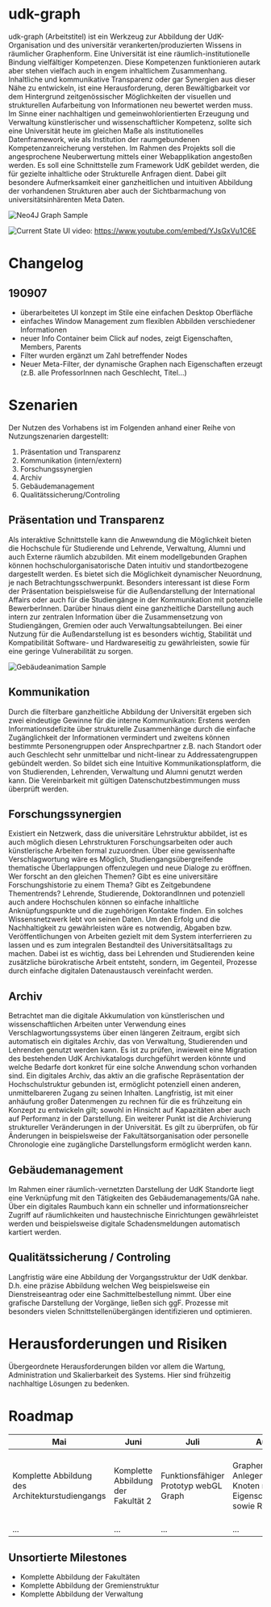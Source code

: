 # udk-graph
udk-graph (Arbeitstitel) ist ein Werkzeug zur Abbildung der UdK-Organisation und des universitär verankerten/produzierten Wissens in räumlicher Graphenform. 
Eine Universität ist eine räumlich-institutionelle Bindung vielfältiger Kompetenzen. Diese Kompetenzen funktionieren autark aber stehen vielfach auch in engem inhaltlichem Zusammenhang. Inhaltliche und kommunikative Transparenz oder gar Synergien aus dieser Nähe zu entwickeln, ist eine Herausforderung, deren Bewältigbarkeit vor dem Hintergrund zeitgenössischer Möglichkeiten der visuellen und strukturellen Aufarbeitung von Informationen neu bewertet werden muss. Im Sinne einer nachhaltigen und gemeinwohlorientierten Erzeugung und Verwaltung künstlerischer und wissenschaftlicher Kompetenz, sollte sich eine Universität heute im gleichen Maße als institutionelles Datenframework, wie als Institution der raumgebundenen Kompetenzanreicherung verstehen. 
Im Rahmen des Projekts soll die angesprochene Neuberwertung mittels einer Webapplikation angestoßen werden. Es soll eine Schnittstelle zum Framework UdK gebildet werden, die für gezielte inhaltliche oder Strukturelle Anfragen dient. Dabei gilt besondere Aufmerksamkeit einer ganzheitlichen und intuitiven Abbildung der vorhandenen Strukturen aber auch der Sichtbarmachung von universitätsinhärenten Meta Daten.

![Neo4J Graph Sample](./public/img/190531_graph.jpg)

<!-- ![webGL Graph and Filters](./public/img/190719_filters.JPG) -->
![Current State UI](./public/img/190907_demo.JPG)
video: https://www.youtube.com/embed/YJsGxVu1C6E

# Changelog

## 190907
- überarbeitetes UI konzept im Stile eine einfachen Desktop Oberfläche
- einfaches Window Management zum flexiblen Abbilden verschiedener Informationen
- neuer Info Container beim Click auf nodes, zeigt Eigenschaften, Members, Parents
- Filter wurden ergänzt um Zahl betreffender Nodes
- Neuer Meta-Filter, der dynamische Graphen nach Eigenschaften erzeugt (z.B. alle ProfessorInnen nach Geschlecht, Titel...)

# Szenarien
Der Nutzen des Vorhabens ist im Folgenden anhand einer Reihe von Nutzungszenarien dargestellt:
1. Präsentation und Transparenz
2. Kommunikation (intern/extern)
3. Forschungssynergien
4. Archiv
5. Gebäudemanagement
6. Qualitätssicherung/Controling

## Präsentation und Transparenz

Als interaktive Schnittstelle kann die Anwewndung die Möglichkeit bieten die Hochschule für Studierende und Lehrende, Verwaltung, Alumni und auch Externe räumlich abzubilden. Mit einem modellgebunden Graphen können hochschulorganisatorische Daten intuitiv und standortbezogene dargestellt werden. Es bietet sich die Möglichkeit dynamischer Neuordnung, je nach Betrachtungsschwerpunkt. Besonders interessant ist diese Form der Präsentation beispielsweise für die Außendarstellung der International Affairs oder auch für die Studiengänge in der Kommunikation mit potenzielle BewerberInnen. Darüber hinaus dient eine ganzheitliche Darstellung auch intern zur zentralen Information über die Zusammensetzung von Studiengängen, Gremien oder auch Verwaltungsabteilungen. 
Bei einer Nutzung für die Außendarstellung ist es besonders wichtig, Stabilität und Kompatibilität Software- und Hardwareseitig zu gewährleisten, sowie für eine geringe Vulnerabilität zu sorgen.

![Gebäudeanimation Sample](./public/img/190603_einsteinufer.gif)

## Kommunikation

Durch die filterbare ganzheitliche Abbildung der Universität ergeben sich zwei eindeutige Gewinne für die interne Kommunikation: Erstens werden Informationsdefizite über strukturelle Zusammenhänge durch die einfache Zugänglichkeit der Informationen vermindert und zweitens können bestimmte Personengruppen oder Ansprechpartner z.B. nach Standort oder auch Geschlecht sehr unmittelbar und nicht-linear zu Addressatengruppen gebündelt werden. So bildet sich eine Intuitive Kommunikationsplatform, die von Studierenden, Lehrenden, Verwaltung und Alumni genutzt werden kann. Die Vereinbarkeit mit gültigen Datenschutzbestimmungen muss überprüft werden.

## Forschungssynergien

Existiert ein Netzwerk, dass die universitäre Lehrstruktur abbildet, ist es auch möglich diesen Lehrstrukturen Forschungsarbeiten oder auch künstlerische Arbeiten formal zuzuordnen. Über eine gewissenhafte Verschlagwortung wäre es Möglich, Studiengangsübergreifende thematische Überlappungen offenzulegen und neue Dialoge zu eröffnen. Wer forscht an den gleichen Themen? Gibt es eine universitäre Forschungshistorie zu einem Thema? Gibt es Zeitgebundene Thementrends? Lehrende, Studierende, DoktorandInnen und potenziell auch andere Hochschulen können so einfache inhaltliche Anknüpfungspunkte und die zugehörigen Kontakte finden.
Ein solches Wissensnetzwerk lebt von seinen Daten. Um den Erfolg und die Nachhaltigkeit zu gewährleisten wäre es notwendig, Abgaben bzw. Veröffentlichungen von Arbeiten gezielt mit dem System interferrieren zu lassen und es zum integralen Bestandteil des Universitätsalltags zu machen. Dabei ist es wichtig, dass bei Lehrenden und Studierenden keine zusätzliche bürokratische Arbeit entsteht, sondern, im Gegenteil, Prozesse durch einfache digitalen Datenaustausch vereinfacht werden.

## Archiv

Betrachtet man die digitale Akkumulation von künstlerischen und wissenschaftlichen Arbeiten unter Verwendung eines Verschlagwortungssystems über einen längeren Zeitraum, ergibt sich automatisch ein digitales Archiv, das von Verwaltung, Studierenden und Lehrenden genutzt werden kann. Es ist zu prüfen, inwieweit eine Migration des bestehenden UdK Archivkatalogs durchgeführt werden könnte und welche Bedarfe dort konkret für eine solche Anwendung schon vorhanden sind. Ein digitales Archiv, das aktiv an die grafische Repräsentation der Hochschulstruktur gebunden ist, ermöglicht potenziell einen anderen, unmittelbareren Zugang zu seinen Inhalten. Langfristig, ist mit einer anhäufung großer Datenmengen zu rechnen für die es frühzeitung ein Konzept zu entwickeln gilt; sowohl in Hinsicht auf Kapazitäten aber auch auf Performanz in der Darstellung.
Ein weiterer Punkt ist die Archivierung struktureller Veränderungen in der Universität. Es gilt zu überprüfen, ob für Änderungen in beispielsweise der Fakultätsorganisation oder personelle Chronologie eine zugängliche Darstellungsform ermöglicht werden kann.

## Gebäudemanagement
Im Rahmen einer räumlich-vernetzten Darstellung der UdK Standorte liegt eine Verknüpfung mit den Tätigkeiten des Gebäudemanagements/GA nahe. Über ein digitales Raumbuch kann ein schneller und informationsreicher Zugriff auf räumlichkeiten und haustechnische Einrichtungen gewährleistet werden und beispielsweise digitale Schadensmeldungen automatisch kartiert werden.

## Qualitätssicherung / Controling 

Langfristig wäre eine Abbildung der Vorgangsstruktur der UdK denkbar. D.h. eine präzise Abbildung welchen Weg beispielsweise ein Dienstreiseantrag oder eine Sachmittelbestellung nimmt. Über eine grafische Darstellung der Vorgänge, ließen sich ggF. Prozesse mit besonders vielen Schnittstellenübergängen identifizieren und optimieren.

# Herausforderungen und Risiken
Übergeordnete Herausforderungen bilden vor allem die Wartung, Administration und Skalierbarkeit des Systems. Hier sind frühzeitig nachhaltige Lösungen zu bedenken.

# Roadmap

Mai | Juni | Juli | August | September | Oktober | November | Dezember
----|------|------|--------|-----------|---------|----------|---------
Komplette Abbildung des Architekturstudiengangs|Komplette Abbildung der Fakultät 2|Funktionsfähiger Prototyp webGL Graph|Grapheninteraktion, Anlegen von Knoten mit Eigenschaften sowie Relationen|Funktionsfähiger Prototyp webGL Gebäudemodell|Funktionsfähiger Prototyp webGL Gebäudemodell + Graph|Upload-Interface für wissensch. und künstler. Arbeiten|...
...|...|...|...|...|...|...|...|

## Unsortierte Milestones

- Komplette Abbildung der Fakultäten
- Komplette Abbildung der Gremienstruktur
- Komplette Abbildung der Verwaltung